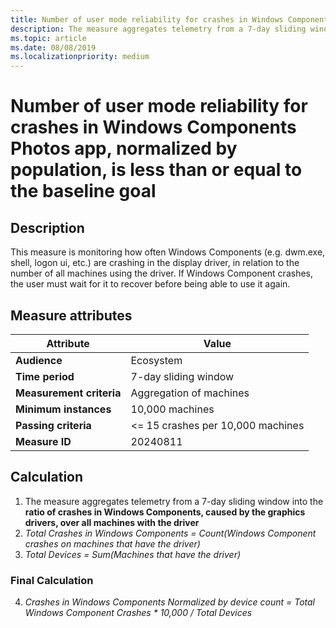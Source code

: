```yaml
---
title: Number of user mode reliability for crashes in Windows Components, normalized by population, is less than or equal to the baseline goal
description: The measure aggregates telemetry from a 7-day sliding window into a ratio of crashes in Microsoft Components, caused by the graphics drivers, over total runtime in years 
ms.topic: article
ms.date: 08/08/2019
ms.localizationpriority: medium
---
```


# Number of user mode reliability for crashes in Windows Components Photos app, normalized by population, is less than or equal to the baseline goal

## Description

This measure is monitoring how often Windows Components (e.g. dwm.exe, shell, logon ui, etc.) are crashing in the display driver, in relation to the number of all machines using the driver. If Windows Component crashes, the user must wait for it to recover before being able to use it again.

## Measure attributes

|Attribute|Value|
|----|----|
|**Audience**|Ecosystem|
|**Time period**|7-day sliding window|
|**Measurement criteria**|Aggregation of machines|
|**Minimum instances**|10,000 machines|
|**Passing criteria**|<= 15 crashes per 10,000 machines|
|**Measure ID**|20240811|

## Calculation

1. The measure aggregates telemetry from a 7-day sliding window into the **ratio of crashes in Windows Components, caused by the graphics drivers, over all machines with the driver**
2. *Total Crashes in Windows Components = Count(Windows Component crashes on machines that have the driver)*
3. *Total Devices = Sum(Machines that have the driver)*

### Final Calculation 

4. *Crashes in Windows Components Normalized by device count = Total Windows Component Crashes * 10,000 / Total Devices*

